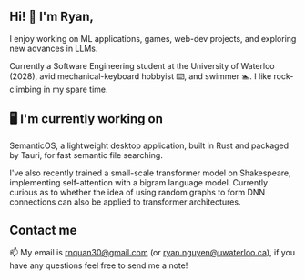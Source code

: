 ## Hi! 👋 I'm Ryan,
I enjoy working on ML applications, games, web-dev projects, and exploring new advances in LLMs. 

Currently a Software Engineering student at the University of Waterloo (2028), avid mechanical-keyboard hobbyist ⌨️, and swimmer 🏊. I like rock-climbing in my spare time. 

## 🖥️ I'm currently working on 

SemanticOS, a lightweight desktop application, built in Rust and packaged by Tauri, for fast semantic file searching. 

I've also recently trained a small-scale transformer model on Shakespeare, implementing self-attention with a bigram language model. Currently curious as to whether the idea of using random graphs to form DNN connections can also be applied to transformer architectures. 


## Contact me

📫 My email is [rnquan30@gmail.com](mailto:rnquan30@gmail.com) (or [ryan.nguyen@uwaterloo.ca](mailto:ryan.nguyen@uwaterloo.ca)), if you have any questions feel free to send me a note!
